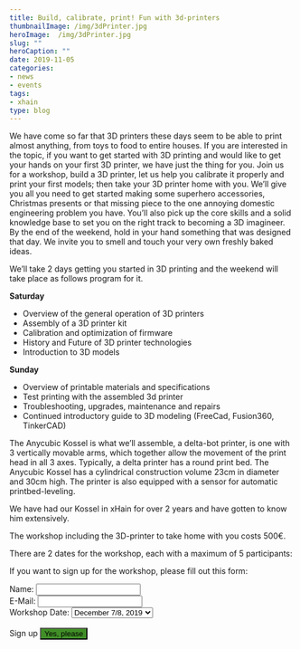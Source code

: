 ```yaml
---
title: Build, calibrate, print! Fun with 3d-printers
thumbnailImage: /img/3dPrinter.jpg
heroImage:  /img/3dPrinter.jpg
slug: ""
heroCaption: ""
date: 2019-11-05
categories:
- news
- events
tags:
- xhain
type: blog
---
```


We have come so far that 3D printers these days seem to be able to print almost anything, from toys to food to entire houses.
If you are interested in the topic, if you want to get started with 3D printing and would like to get your hands on your first 3D printer, we have just the thing for you.
Join us for a workshop, build a 3D printer, let us help you calibrate it properly and print your first models; then take your 3D printer home with you.
We’ll give you all you need to get started making some superhero accessories, Christmas presents or that missing piece to the one annoying domestic engineering problem you have. 
You’ll also pick up the core skills and a solid knowledge base to set you on the right track to becoming a 3D imagineer. 
By the end of the weekend, hold in your hand something that was designed that day. We invite you to smell and touch your very own freshly baked ideas.

We’ll take 2 days getting you started in 3D printing and the weekend will take place as follows program for it.

**Saturday**
- Overview of the general operation of 3D printers<br>
- Assembly of a 3D printer kit<br>
- Calibration and optimization of firmware<br>
- History and Future of 3D printer technologies<br>
- Introduction to 3D models<br>

**Sunday**
- Overview of printable materials and specifications<br>
- Test printing with the assembled 3d printer<br>
- Troubleshooting, upgrades, maintenance and repairs<br>
- Continued introductory guide to 3D modeling (FreeCad, Fusion360, TinkerCAD)<br>

The Anycubic Kossel is what we’ll assemble, a delta-bot printer, is one with 3 vertically movable arms, which together allow the movement of the print head in all 3 axes. 
Typically, a delta printer has a round print bed.
The Anycubic Kossel has a cylindrical construction volume 23cm in diameter and 30cm high. The printer is also equipped with a sensor for automatic printbed-leveling.

We have had our Kossel in xHain for over 2 years and have gotten to know him extensively.
 
The workshop including the 3D-printer to take home with you costs 500€.
 
There are 2 dates for the workshop, each with a maximum of 5 participants:


If you want to sign up for the workshop, please fill out this form:
<form action="https://formspree.io/3DPrinterWorkshop@x-hain.de"
      method="POST">      
    <label for="Name">Name:
    	<input type="text" name="Name" title="Name" required>
    </label><br>
    <label for="email">E-Mail:
    	<input type="email" name="_replyto" title="E-Mail" required>
    </label><br>
    <label for="date">Workshop Date:    <select>
  <option value="December">December 7/8, 2019</option>
  <option value="January">January 18/19, 2020</option>
</select> 
<br>
<br>
    <label>Sign up
    	<input type="submit" value="Yes, please" style="background:#408e27">
	</label><br>
</form>
